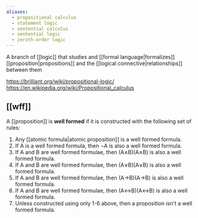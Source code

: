 ```yaml
---
aliases:
  - propositional calculus
  - statement logic
  - sentential calculus
  - sentential logic
  - zeroth-order logic
---
```

A branch of [[logic]] that studies and [[formal language|formalizes]] [[proposition|propositions]] and the [[logical connective|relationships]] between them

https://brilliant.org/wiki/propositional-logic/
https://en.wikipedia.org/wiki/Propositional_calculus

## [[wff]]

A [[proposition]] is **well formed** if it is constructed with the following set of rules:

1. Any [[atomic formula|atomic proposition]] is a well formed formula.
2. If A is a well formed formula, then ¬A is also a well formed formula.
3. If A and B are well formed formulae, then (A∧B)(A∧B) is also a well formed formula.
4. If A and B are well formed formulae, then (A∨B)(A∨B) is also a well formed formula.
5. If A and B are well formed formulae, then (A→B)(A→B) is also a well formed formula.
6. If A and B are well formed formulae, then (A↔B)(A↔B) is also a well formed formula.
7. Unless constructed using only 1-6 above, then a proposition isn't a well formed formula.